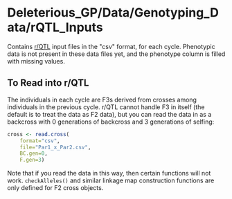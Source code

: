 # Deleterious_GP/Data/Genotyping_Data/rQTL_Inputs
Contains [r/QTL](http://www.rqtl.org/) input files in the "csv" format, for
each cycle. Phenotypic data is not present in these data files yet, and the
phenotype column is filled with missing values.

## To Read into r/QTL
The individuals in each cycle are F3s derived from crosses among individuals
in the previous cycle. r/QTL cannot handle F3 in itself (the default is to
treat the data as F2 data), but you can read the data in as a backcross with
0 generations of backcross and 3 generations of selfing:

```r
cross <- read.cross(
    format="csv",
    file="Par1_x_Par2.csv",
    BC.gen=0,
    F.gen=3)
```

Note that if you read the data in this way, then certain functions will not
work. `checkAlleles()` and similar linkage map construction functions are only
defined for F2 cross objects.

